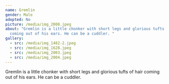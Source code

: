 ```yaml
---
name: Gremlin
gender: Male
adopted: No
picture: /media/img_2008.jpeg
about: "Gremlin is a little chonker with short legs and glorious tufts of hair
  coming out of his ears. He can be a cuddler. "
gallery:
  - src: /media/img_1482-2.jpeg
  - src: /media/img_1628.jpeg
  - src: /media/img_2003.jpeg
  - src: /media/img_2004.jpeg
---
```

Gremlin is a little chonker with short legs and glorious tufts of hair coming out of his ears. He can be a cuddler. 
